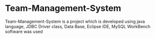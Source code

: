 # Team-Management-System
Team-Management-System is a project which is developed using java language, JDBC Driver class, Data Base, Eclipse IDE, MySQL WorkBench software was used  
